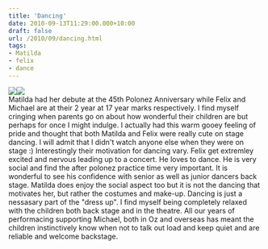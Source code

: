 ```yaml
---
title: 'Dancing'
date: 2010-09-13T11:29:00.000+10:00
draft: false
url: /2010/09/dancing.html
tags: 
- Matilda
- felix
- dance
---
```


[![](http://2.bp.blogspot.com/_i63U3ulGoC4/TM0NUCVycCI/AAAAAAAAAHA/hI-FZbYtDiQ/s320/DSCN7347.JPG)](http://2.bp.blogspot.com/_i63U3ulGoC4/TM0NUCVycCI/AAAAAAAAAHA/hI-FZbYtDiQ/s1600/DSCN7347.JPG)[![](http://2.bp.blogspot.com/_i63U3ulGoC4/TM0Nhe05nsI/AAAAAAAAAHI/2gGJ0o_4FRo/s320/DSCN7344.JPG)](http://2.bp.blogspot.com/_i63U3ulGoC4/TM0Nhe05nsI/AAAAAAAAAHI/2gGJ0o_4FRo/s1600/DSCN7344.JPG)  
Matilda had her debute at the 45th Polonez Anniversary while Felix and Michael are at their 2 year at 17 year marks respectively. I find myself cringing when parents go on about how wonderful their children are but perhaps for once I might indulge. I actually had this warm gooey feeling of pride and thought that both Matilda and Felix were really cute on stage dancing. I will admit that I didn't watch anyone else when they were on stage :) Interestingly their motivation for dancing vary. Felix get extremley excited and nervous leading up to a concert. He loves to dance. He is very social and find the after polonez practice time very important. It is wonderful to see his confidence with senior as well as junior dancers back stage. Matilda does enjoy the social aspect too but it is not the dancing that motivates her, but rather the costumes and make-up. Dancing is just a nessasary part of the "dress up". I find myself being completely relaxed with the children both back stage and in the theatre. All our years of performacing supporting Michael, both in Oz and overseas has meant the children instinctively know when not to talk out load and keep quiet and are reliable and welcome backstage.